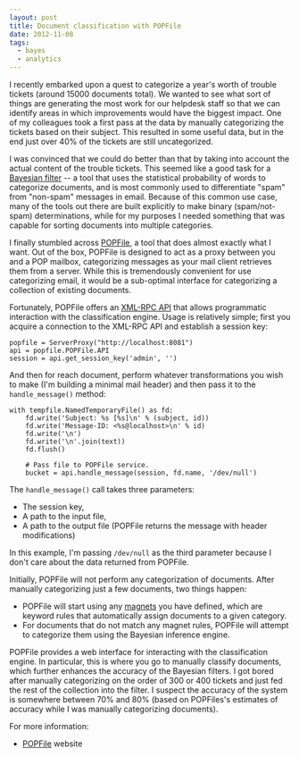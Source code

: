```yaml
---
layout: post
title: Document classification with POPFile
date: 2012-11-08
tags:
  - bayes
  - analytics
---
```


I recently embarked upon a quest to categorize a year's worth of
trouble tickets (around 15000 documents total).  We wanted to see what
sort of things are generating the most work for our helpdesk staff so
that we can identify areas in which improvements would have the
biggest impact.  One of my colleagues took a first pass at the data by
manually categorizing the tickets based on their subject.  This
resulted in some useful data, but in the end just over 40% of the
tickets are still uncategorized.

I was convinced that we could do better than that by taking into
account the actual content of the trouble tickets.  This seemed like a
good task for a [Bayesian filter][] -- a tool that uses the
statistical probability of words to categorize documents, and is most
commonly used to differentiate "spam" from "non-spam" messages in
email.  Because of this common use case, many of the tools out there
are built explicitly to make binary (spam/not-spam) determinations,
while for my purposes I needed something that was capable for sorting
documents into multiple categories.

I finally stumbled across [POPFile][], a tool that does almost exactly
what I want.  Out of the box, POPFile is designed to act as a proxy
between you and a POP mailbox, categorizing messages as your mail
client retrieves them from a server.  While this is tremendously
convenient for use categorizing email, it would be a sub-optimal
interface for categorizing a collection of existing documents.

Fortunately, POPFile offers an [XML-RPC API][] that allows programmatic
interaction with the classification engine.  Usage is relatively
simple; first you acquire a connection to the XML-RPC API and
establish a session key:

    popfile = ServerProxy("http://localhost:8081")
    api = popfile.POPFile.API
    session = api.get_session_key('admin', '')

And then for reach document, perform whatever transformations you wish
to make (I'm building a minimal mail header) and then pass it to the
`handle_message()` method:

    with tempfile.NamedTemporaryFile() as fd:
        fd.write('Subject: %s [%s]\n' % (subject, id))
        fd.write('Message-ID: <%s@localhost>\n' % id)
        fd.write('\n')
        fd.write('\n'.join(text))
        fd.flush()

        # Pass file to POPFile service.
        bucket = api.handle_message(session, fd.name, '/dev/null')

The `handle_message()` call takes three parameters:

- The session key,
- A path to the input file,
- A path to the output file (POPFile returns the message with header
  modifications)

In this example, I'm passing `/dev/null` as the third parameter
because I don't care about the data returned from POPFile.

Initially, POPFile will not perform any categorization of documents.
After manually categorizing just a few documents, two things happen:

- POPFile will start using any [magnets][] you have defined, which are
  keyword rules that automatically assign documents to a given
  category.
- For documents that do not match any magnet rules, POPFile will
  attempt to categorize them using the Bayesian inference engine.

POPFile provides a web interface for interacting with the
classification engine.  In particular, this is where you go to
manually classify documents, which further enhances the accuracy of
the Bayesian filters.  I got bored after manually categorizing on the
order of 300 or 400 tickets and just fed the rest of the collection
into the filter.  I suspect the accuracy of the system is somewhere
between 70% and 80% (based on POPFiles's estimates of accuracy while I
was manually categorizing documents).

For more information:

- [POPFile] website

[bayesian filter]: https://en.wikipedia.org/wiki/Bayesian_spam_filtering
[popfile]: http://getpopfile.org/
[xml-rpc api]: http://getpopfile.org/docs/popfilemodules:xmlrpc#popfile_xml-rpc_api
[magnets]: http://getpopfile.org/docs/glossary:amagnet

